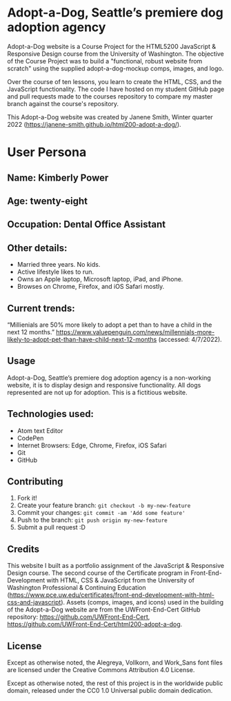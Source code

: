 # Adopt-a-Dog, Seattle’s premiere dog adoption agency

Adopt-a-Dog website is a Course Project for the HTML5200 JavaScript & Responsive Design course from the University of Washington. The objective of the Course Project was to build a "functional, robust website from scratch" using the supplied adopt-a-dog-mockup comps, images, and logo.

Over the course of ten lessons, you learn to create the HTML, CSS, and the JavaScript functionality. The code I have hosted on my student GitHub page and pull requests made to the courses repository to compare my master branch against the course's repository.

This Adopt-a-Dog website was created by Janene Smith, Winter quarter 2022 (https://janene-smith.github.io/html200-adopt-a-dog/).

# User Persona

## Name: Kimberly Power

## Age: twenty-eight
## Occupation: Dental Office Assistant
## Other details:
* Married three years. No kids.
* Active lifestyle likes to run.
* Owns an Apple laptop, Microsoft laptop, iPad, and iPhone.
* Browses on Chrome, Firefox, and iOS Safari mostly.
## Current trends:
“Millienials are 50% more likely to adopt a pet than to have a child in the next 12 months.”
https://www.valuepenguin.com/news/millennials-more-likely-to-adopt-pet-than-have-child-next-12-months (accessed: 4/7/2022).


## Usage

Adopt-a-Dog, Seattle’s premiere dog adoption agency is a non-working website, it is to display design and responsive functionality. All dogs represented are not up for adoption. This is a fictitious website. 

## Technologies used:
  * Atom text Editor
  * CodePen
  * Internet Browsers: Edge, Chrome, Firefox, iOS Safari
  * Git
  * GitHub

## Contributing

1. Fork it!
2. Create your feature branch: `git checkout -b my-new-feature`
3. Commit your changes: `git commit -am 'Add some feature'`
4. Push to the branch: `git push origin my-new-feature`
5. Submit a pull request :D


## Credits
This website I built as a portfolio assignment of the JavaScript & Responsive Design course. The second course of the Certificate program in Front-End-Development with HTML, CSS & JavaScript from the University of Washington Professional & Continuing Education (https://www.pce.uw.edu/certificates/front-end-development-with-html-css-and-javascript).
Assets (comps, images, and icons) used in the building of the Adopt-a-Dog website are from the UWFront-End-Cert GitHub repository: https://github.com/UWFront-End-Cert, https://github.com/UWFront-End-Cert/html200-adopt-a-dog.


## License

Except as otherwise noted, the Alegreya, Vollkorn, and Work_Sans font files are licensed under the Creative Commons Attribution 4.0 License.

Except as otherwise noted, the rest of this project is in the worldwide public domain, released under the CC0 1.0 Universal public domain dedication.





